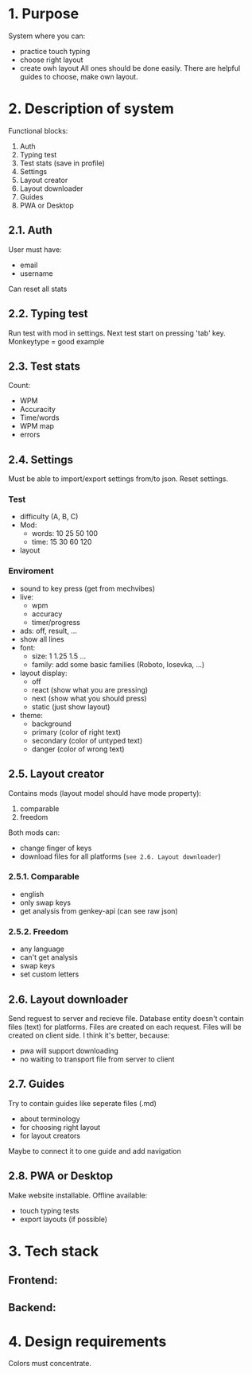 # 1. Purpose

System where you can:
- practice touch typing 
- choose right layout
- create owh layout
All ones should be done easily. There are helpful guides to choose, make own layout. 


# 2. Description of system

Functional blocks:
1. Auth
2. Typing test
3. Test stats (save in profile)
4. Settings
5. Layout creator
6. Layout downloader
7. Guides
8. PWA or Desktop


## 2.1. Auth

User must have:
- email
- username

Can reset all stats


## 2.2. Typing test

Run test with mod in settings. Next test start on pressing 'tab' key.
Monkeytype = good example


## 2.3. Test stats

Count:
- WPM
- Accuracity
- Time/words
- WPM map
- errors


## 2.4. Settings

Must be able to import/export settings from/to json. Reset settings.

### Test

- difficulty (A, B, C)
- Mod:
  - words: 10 25 50 100
  - time: 15 30 60 120
- layout

### Enviroment

- sound to key press (get from mechvibes)
- live:
  - wpm
  - accuracy
  - timer/progress
- ads: off, result, ...
- show all lines
- font:
  - size: 1 1.25 1.5 ...
  - family: add some basic families (Roboto, Iosevka, ...)
- layout display:
  - off
  - react (show what you are pressing)
  - next (show what you should press)
  - static (just show layout)
- theme:
  - background
  - primary (color of right text)
  - secondary (color of untyped text)
  - danger (color of wrong text)


## 2.5. Layout creator

Contains mods (layout model should have mode property):
1. comparable
2. freedom

Both mods can:
- change finger of keys
- download files for all platforms (`see 2.6. Layout downloader`)


### 2.5.1. Comparable 

- english
- only swap keys
- get analysis from genkey-api (can see raw json)


### 2.5.2. Freedom

- any language
- can't get analysis
- swap keys
- set custom letters


## 2.6. Layout downloader

Send reguest to server and recieve file. Database entity doesn't contain files (text) for platforms. Files are created on each request.
Files will be created on client side. I think it's better, because:
- pwa will support downloading
- no waiting to transport file from server to client


## 2.7. Guides

Try to contain guides like seperate files (.md)
- about terminology
- for choosing right layout
- for layout creators

Maybe to connect it to one guide and add navigation


## 2.8. PWA or Desktop

Make website installable. Offline available:
- touch typing tests
- export layouts (if possible)


# 3. Tech stack

Frontend:
- 

Backend:
- 


# 4. Design requirements

Colors must concentrate.